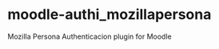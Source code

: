 moodle-authi_mozillapersona
===========================

Mozilla Persona Authenticacion plugin for Moodle